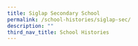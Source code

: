```yaml
---
title: Siglap Secondary School
permalink: /school-histories/siglap-sec/
description: ""
third_nav_title: School Histories
---
```


